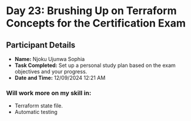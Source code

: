 # Day 23: Brushing Up on Terraform Concepts for the Certification Exam
## Participant Details

- **Name:** Njoku Ujunwa Sophia 
- **Task Completed:** Set up a personal study plan based on the exam objectives and your progress.
- **Date and Time:** 12/09/2024 12:21 AM


### Will work more on my skill in:
- Terraform state file.
- Automatic testing

